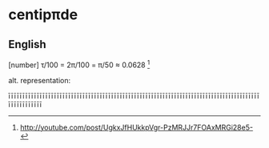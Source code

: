 # centipπde
## English

[number] τ/100 = 2π/100 = π/50 ≈ 0.0628
[^1]

alt. representation:

īīīīīīīīīīīīīīīīīīīīīīīīīīīīīīīīīīīīīīīīīīīīīīīīīīīīīīīīīīīīīīīīīīīīīīīīīīīīīīīīīīīīīīīīīīīīīīīīīīīī

[^1]: <http://youtube.com/post/UgkxJfHUkkpVgr-PzMRJJr7FOAxMRGi28e5->